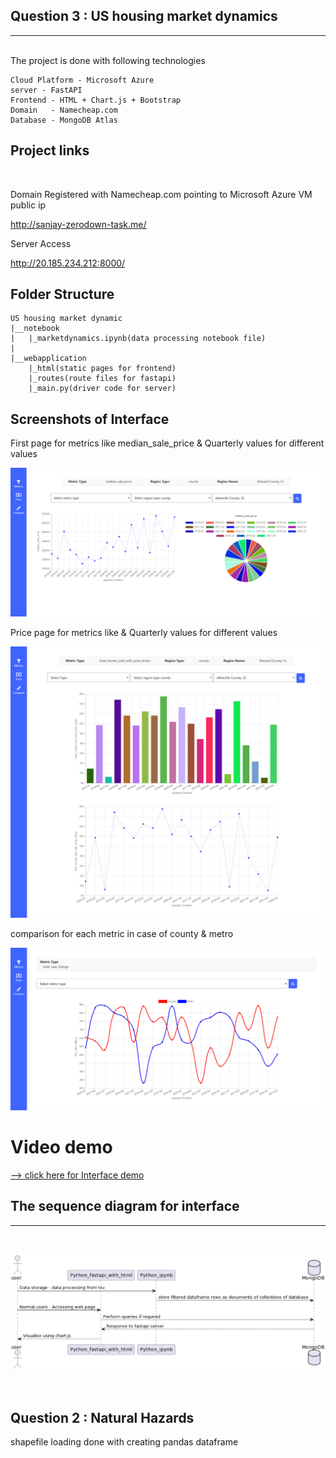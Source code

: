 
## Question 3 : US housing market dynamics
<hr>
<br>
The project is done with following technologies

<br>

```
Cloud Platform - Microsoft Azure
server - FastAPI
Frontend - HTML + Chart.js + Bootstrap
Domain   - Namecheap.com
Database - MongoDB Atlas
```

## Project links
<br>

Domain Registered with Namecheap.com pointing to Microsoft Azure VM public ip


<a link="http://sanjay-zerodown-task.me/">http://sanjay-zerodown-task.me/

Server Access

<a link="http://20.185.234.212:8000/">http://20.185.234.212:8000/

## Folder Structure

```
US housing market dynamic
|__notebook
|   |_marketdynamics.ipynb(data processing notebook file)
|
|__webapplication
    |_html(static pages for frontend)
    |_routes(route files for fastapi)
    |_main.py(driver code for server)
```

## Screenshots of Interface

First page for metrics like median_sale_price & Quarterly values for different values 

![first](screenshots/firstpage.png)

Price page for metrics like & Quarterly values for different values

![Second](screenshots/secondpage.png)

comparison for each metric in case of county & metro

![third](screenshots/thirdpage.png)



# Video demo


<a href="https://drive.google.com/file/d/1nP7RMNpO5X-N_WfGcbDclE9brd0SsH0j/view?usp=sharing">
--> click here for Interface demo </a>

<br>

## The sequence diagram for interface

<hr>
<br>

![sequence](screenshots/sequencediagram.png)

<br>

## Question 2 : Natural Hazards


shapefile loading done with creating pandas dataframe







